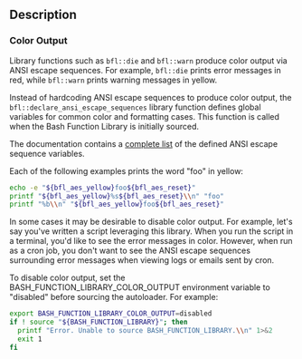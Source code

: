 
## Description

### Color Output

Library functions such as `bfl::die` and `bfl::warn` produce color output via
ANSI escape sequences. For example, `bfl::die` prints error messages in red,
while `bfl::warn` prints warning messages in yellow.

Instead of hardcoding ANSI escape sequences to produce color output, the
`bfl::declare_ansi_escape_sequences` library function defines global variables
for common color and formatting cases. This function is called when the Bash
Function Library is initially sourced.

The documentation contains a [complete
list](docs/function-list.md#bfl_declare_ansi_escape_sequences) of the defined
ANSI escape sequence variables.

Each of the following examples prints the word "foo" in yellow:

```bash
echo -e "${bfl_aes_yellow}foo${bfl_aes_reset}"
printf "${bfl_aes_yellow}%s${bfl_aes_reset}\\n" "foo"
printf "%b\\n" "${bfl_aes_yellow}foo${bfl_aes_reset}"
```

In some cases it may be desirable to disable color output. For example, let's
say you've written a script leveraging this library. When you run the script in
a terminal, you'd like to see the error messages in color. However, when run as
a cron job, you don't want to see the ANSI escape sequences surrounding error
messages when viewing logs or emails sent by cron.

To disable color output, set the BASH_FUNCTION_LIBRARY_COLOR_OUTPUT environment
variable to "disabled" before sourcing the autoloader. For example:

```bash
export BASH_FUNCTION_LIBRARY_COLOR_OUTPUT=disabled
if ! source "${BASH_FUNCTION_LIBRARY}"; then
  printf "Error. Unable to source BASH_FUNCTION_LIBRARY.\\n" 1>&2
  exit 1
fi
```
